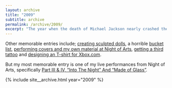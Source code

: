 ```yaml
---
layout: archive
title: "2009"
subtitle: archive
permalink: /archive/2009/
excerpt: "The year when the death of Michael Jackson nearly crashed the internet."
---
```

Other memorable entries include; [creating sculpted dolls][dolls], a horrible [bucket list][bucket], [performing covers and my own material at Night of Arts][nightart], [getting a third tattoo][tattoo3] and [designing an T-shirt for Xbox.com][xbox].

But my most memorable entry is one of my live performances from Night of Arts, specifically [Part III & IV, “Into The Night” And “Made of Glass”][glass].

[dolls]: /blog/more-glorious-shots-of-dolls
[bucket]: /blog/things-to-do-whilst-im-still-alive
[nightart]: /blog/part-i-leap-of-faith
[tattoo3]: /blog/tattoo-no-3
[xbox]: /blog/my-xbox-my-way-runner-up
[glass]: /blog/part-iii-and-iv-into-the-night-and-made-of-glass
[2009]: /archive/2009

{% include site__archive.html year="2009" %}